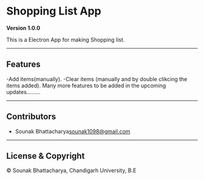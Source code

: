 # Shopping List App

**Version 1.0.0**

This is a Electron App for making Shopping list.

---

## Features

-Add items(manually).
-Clear items (manually and by double clikcing the items added).
Many more features to be added in the upcoming updates.........

---

## Contributors

- Sounak Bhattacharya<sounak1098@gmail.com>

---

## License & Copyright

©️ Sounak Bhattacharya, Chandigarh University, B.E 
